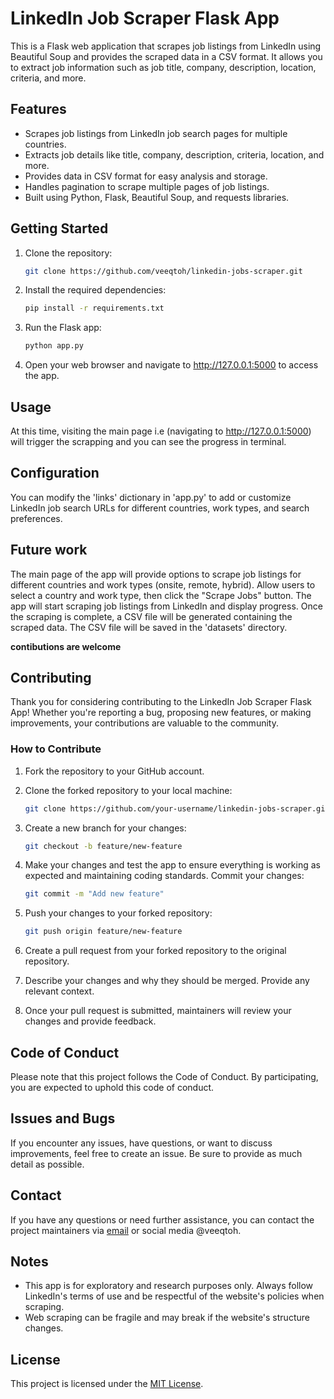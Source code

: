 # LinkedIn Job Scraper Flask App

This is a Flask web application that scrapes job listings from LinkedIn using Beautiful Soup and provides the scraped data in a CSV format. It allows you to extract job information such as job title, company, description, location, criteria, and more.

## Features

- Scrapes job listings from LinkedIn job search pages for multiple countries.
- Extracts job details like title, company, description, criteria, location, and more.
- Provides data in CSV format for easy analysis and storage.
- Handles pagination to scrape multiple pages of job listings.
- Built using Python, Flask, Beautiful Soup, and requests libraries.

## Getting Started
1. Clone the repository:

   ```sh
   git clone https://github.com/veeqtoh/linkedin-jobs-scraper.git

2. Install the required dependencies:
   ```sh
   pip install -r requirements.txt

3. Run the Flask app:
   ```sh
   python app.py

4. Open your web browser and navigate to http://127.0.0.1:5000 to access the app.

## Usage
At this time, visiting the main page i.e (navigating to http://127.0.0.1:5000) will trigger the scrapping and you can see the progress in terminal.

## Configuration
You can modify the 'links' dictionary in 'app.py' to add or customize LinkedIn job search URLs for different countries, work types, and search preferences.

## Future work
The main page of the app will provide options to scrape job listings for different countries and work types (onsite, remote, hybrid).
Allow users to select a country and work type, then click the "Scrape Jobs" button.
The app will start scraping job listings from LinkedIn and display progress.
Once the scraping is complete, a CSV file will be generated containing the scraped data. The CSV file will be saved in the 'datasets' directory.

**contibutions are welcome**

## Contributing
Thank you for considering contributing to the LinkedIn Job Scraper Flask App! Whether you're reporting a bug, proposing new features, or making improvements, your contributions are valuable to the community.

### How to Contribute
1. Fork the repository to your GitHub account.

2. Clone the forked repository to your local machine:

   ```sh
   git clone https://github.com/your-username/linkedin-jobs-scraper.git

3. Create a new branch for your changes:

   ```sh
   git checkout -b feature/new-feature

4. Make your changes and test the app to ensure everything is working as expected and maintaining coding standards. Commit your changes:

   ```sh
   git commit -m "Add new feature"

5. Push your changes to your forked repository:

   ```sh
   git push origin feature/new-feature

6. Create a pull request from your forked repository to the original repository.

7. Describe your changes and why they should be merged. Provide any relevant context.

8. Once your pull request is submitted, maintainers will review your changes and provide feedback.

## Code of Conduct
Please note that this project follows the Code of Conduct. By participating, you are expected to uphold this code of conduct.

## Issues and Bugs
If you encounter any issues, have questions, or want to discuss improvements, feel free to create an issue. Be sure to provide as much detail as possible.

## Contact
If you have any questions or need further assistance, you can contact the project maintainers via [email](mailto:victorjohnukam@gmail.com) or social media @veeqtoh.

## Notes
* This app is for exploratory and research purposes only. Always follow LinkedIn's terms of use and be respectful of the website's policies when scraping.
* Web scraping can be fragile and may break if the website's structure changes.

## License
This project is licensed under the [MIT License](https://opensource.org/license/mit/).
